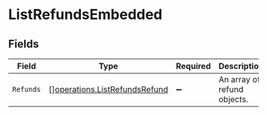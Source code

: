 # ListRefundsEmbedded


## Fields

| Field                                                                          | Type                                                                           | Required                                                                       | Description                                                                    |
| ------------------------------------------------------------------------------ | ------------------------------------------------------------------------------ | ------------------------------------------------------------------------------ | ------------------------------------------------------------------------------ |
| `Refunds`                                                                      | [][operations.ListRefundsRefund](../../models/operations/listrefundsrefund.md) | :heavy_minus_sign:                                                             | An array of refund objects.                                                    |
